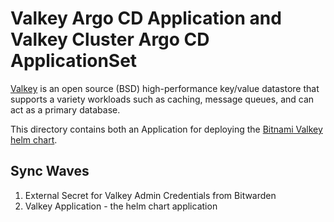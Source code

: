 # Valkey Argo CD Application and Valkey Cluster Argo CD ApplicationSet

[Valkey](https://valkey.io) is an open source (BSD) high-performance key/value datastore that supports a variety workloads such as caching, message queues, and can act as a primary database.

This directory contains both an Application for deploying the [Bitnami Valkey helm chart](https://github.com/bitnami/charts/tree/main/bitnami/valkey).

## Sync Waves

1. External Secret for Valkey Admin Credentials from Bitwarden
2. Valkey Application - the helm chart application
